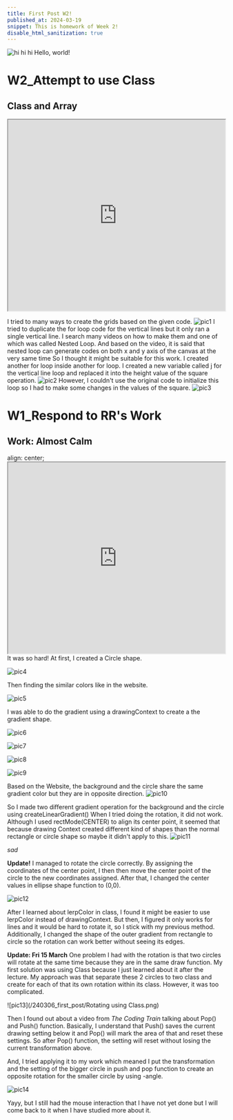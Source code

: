 ```yaml
---
title: First Post W2!
published_at: 2024-03-19
snippet: This is homework of Week 2!
disable_html_sanitization: true
---
```


![hi hi hi](/240306_first_post/glass.png)
Hello, world!

# W2_Attempt to use Class
## Class and Array

<iframe id="P1" src="https://editor.p5js.org/GemTran/full/atlifwKPJ" width="100%" height = "442px"></iframe>

<script type="module">
    constant iframe = document.getElementById ('P1')
    iframe.width = iframe.parentNode.scrollWidth
    iframe.height = iframe.parentNode.scrollWidth + 42
</script>
I tried to many ways to create the grids based on the given code.
![pic1](/240306_first_post/CrossLines.png)
I tried to duplicate the for loop code for the vertical lines but it only ran a single vertical line.
I search many videos on how to make them and one of which was called Nested Loop.
And based on the video, it is said that nested loop can generate codes on both x and y axis of the canvas at the very same time
So I thought it might be suitable for this work. 
I created another for loop inside another for loop. I created a new variable called j for the vertical line loop and replaced it into the height value of the square operation.
![pic2](/240306_first_post/Grids.png)
However, I couldn't use the original code to initialize this loop so I had to make some changes in the values of the square.
![pic3](/240306_first_post/ColoredGrids.png)

# W1_Respond to RR's Work

## Work: Almost Calm
<div>
    align: center;
    <iframe src="https://editor.p5js.org/GemTran/full/VGevLiGLl" width="100%" height = "442px"></iframe>
</div>
It was so hard!
At first, I created a Circle shape.

![pic4](/240306_first_post/AddShape.png)

Then finding the similar colors like in the website.

![pic5](/240306_first_post/CreateCircle.png)

I was able to do the gradient using a drawingContext to create a the gradient shape.

![pic6](/240306_first_post/TryGradient.png)

![pic7](/240306_first_post/TryGradientinBg.png)

![pic8](/240306_first_post/GradientBg.png)

![pic9](/240306_first_post/GradientBg-2.png)

Based on the Website, the background and the circle share the same gradient color but they are in opposite direction.
![pic10](/240306_first_post/Combined.png)

So I made two different gradient operation for the background and the circle using createLinearGradient()
When I tried doing the rotation, it did not work. Although I used rectMode(CENTER) to align its center point, it seemed that because drawing Context created different kind of shapes than the normal rectangle or circle shape so maybe it didn't apply to this.
![pic11](/240306_first_post/RotateWrong.png)

_sad_

**Update!**
I managed to rotate the circle correctly. By assigning the coordinates of the center point, I then then move the center point of the circle to the new coordinates assigned. After that, I changed the center values in ellipse shape function to (0,0).

![pic12](/240306_first_post/RotateCircle.png)

After I learned about lerpColor in class, I found it might be easier to use lerpColor instead of drawingContext. But then, I figured it only works for lines and it would be hard to rotate it, so I stick with my previous method. Additionally, I changed the shape of the outer gradient from rectangle to circle so the rotation can work better without seeing its edges.

**Update: Fri 15 March**
One problem I had with the rotation is that two circles will rotate at the same time because they are in the same draw function. My first solution was using Class because I just learned about it after the lecture. My approach was that separate these 2 circles to two class and create for each of that its own rotation within its class. However, it was too complicated. 

![pic13](/240306_first_post/Rotating using Class.png)

Then I found out about a video from _The Coding Train_ talking about Pop() and Push() function. Basically, I understand that Push() saves the current drawing setting below it and Pop() will mark the area of that and reset these settings. So after Pop() function, the setting will reset without losing the current transformation above. 

And, I tried applying it to my work which meaned I put the transformation and the setting of the bigger circle in push and pop function to create an opposite rotation for the smaller circle by using -angle.

![pic14](/240306_first_post/RotationFull.png)

Yayy, but I still had the mouse interaction that I have not yet done but I will come back to it when I have studied more about it.

